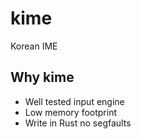 # kime

Korean IME

## Why kime

* Well tested input engine
* Low memory footprint
* Write in Rust no segfaults
